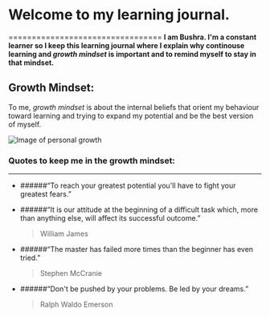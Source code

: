 # Welcome to my learning journal.
=================================
**I am Bushra.
I'm a constant learner so I keep this learning journal where I explain why continouse learning and *growth mindset* is important and to remind myself to stay in that mindset.**

## Growth Mindset:
To me, *growth mindset* is about the internal beliefs that orient my behaviour toward learning and trying to expand my potential and be the best version of myself.

![Image of personal growth](https://www.wabisabilearning.com/hubfs/growth-mindset-colourful.jpg)

### Quotes to keep me in the growth mindset:
----------------------------------------------
- ######“To reach your greatest potential you'll have to fight your greatest fears.”

- ######“It is our attitude at the beginning of a difficult task which, more than anything else, will affect its successful outcome.”
   > William James
   
- ######“The master has failed more times than the beginner has even tried.”
   > Stephen McCranie
   
- ######“Don't be pushed by your problems. Be led by your dreams.”
  > Ralph Waldo Emerson

